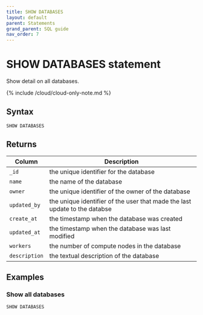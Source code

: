 ```yaml
---
title: SHOW DATABASES
layout: default
parent: Statements
grand_parent: SQL guide
nav_order: 7
---
```


# SHOW DATABASES statement

Show detail on all databases.

{% include /cloud/cloud-only-note.md %}

## Syntax

```
SHOW DATABASES
```

## Returns

| Column | Description |
|--------|-------------|
|`_id` | the unique identifier for the database|
|`name`| the name of the database |
|`owner`|the unique identifier of the owner of the database |
| `updated_by`| the unique identifier of the user that made the last update to the databse |
| `create_at` | the timestamp when the database was created |
| `updated_at` | the timestamp when the database was last modified |
|`workers`| the number of compute nodes in the database | 
|`description`| the textual description of the database |

## Examples

### Show all databases

```sql
SHOW DATABASES
```
